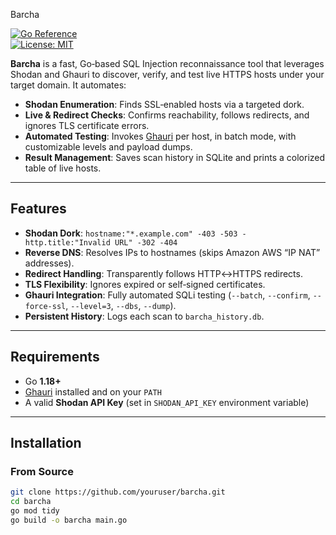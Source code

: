  Barcha

[![Go Reference](https://pkg.go.dev/badge/github.com/youruser/barcha.svg)](https://pkg.go.dev/github.com/youruser/barcha)  
[![License: MIT](https://img.shields.io/badge/License-MIT-blue.svg)](LICENSE)

**Barcha** is a fast, Go‑based SQL Injection reconnaissance tool that leverages Shodan and Ghauri to discover, verify, and test live HTTPS hosts under your target domain. It automates:

- **Shodan Enumeration**: Finds SSL‑enabled hosts via a targeted dork.  
- **Live & Redirect Checks**: Confirms reachability, follows redirects, and ignores TLS certificate errors.  
- **Automated Testing**: Invokes [Ghauri](https://github.com/r0oth3x49/ghauri) per host, in batch mode, with customizable levels and payload dumps.  
- **Result Management**: Saves scan history in SQLite and prints a colorized table of live hosts.

---

## Features

- **Shodan Dork**: `hostname:"*.example.com" -403 -503 -http.title:"Invalid URL" -302 -404`  
- **Reverse DNS**: Resolves IPs to hostnames (skips Amazon AWS “IP NAT” addresses).  
- **Redirect Handling**: Transparently follows HTTP↔HTTPS redirects.  
- **TLS Flexibility**: Ignores expired or self‑signed certificates.  
- **Ghauri Integration**: Fully automated SQLi testing (`--batch`, `--confirm`, `--force-ssl`, `--level=3`, `--dbs`, `--dump`).  
- **Persistent History**: Logs each scan to `barcha_history.db`.

---

## Requirements

- Go **1.18+**  
- [Ghauri](https://github.com/r0oth3x49/ghauri) installed and on your `PATH`  
- A valid **Shodan API Key** (set in `SHODAN_API_KEY` environment variable)  

---

## Installation

### From Source

```bash
git clone https://github.com/youruser/barcha.git
cd barcha
go mod tidy
go build -o barcha main.go
